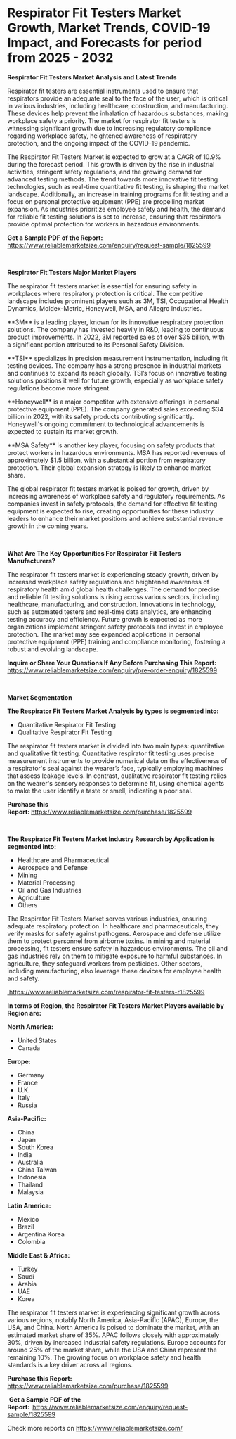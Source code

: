 <p><h1>Respirator Fit Testers Market Growth, Market Trends, COVID-19 Impact, and Forecasts for period from 2025 - 2032</h1></p><p><strong>Respirator Fit Testers Market Analysis and Latest Trends</strong></p>
<p><p>Respirator fit testers are essential instruments used to ensure that respirators provide an adequate seal to the face of the user, which is critical in various industries, including healthcare, construction, and manufacturing. These devices help prevent the inhalation of hazardous substances, making workplace safety a priority. The market for respirator fit testers is witnessing significant growth due to increasing regulatory compliance regarding workplace safety, heightened awareness of respiratory protection, and the ongoing impact of the COVID-19 pandemic.</p><p>The Respirator Fit Testers Market is expected to grow at a CAGR of 10.9% during the forecast period. This growth is driven by the rise in industrial activities, stringent safety regulations, and the growing demand for advanced testing methods. The trend towards more innovative fit testing technologies, such as real-time quantitative fit testing, is shaping the market landscape. Additionally, an increase in training programs for fit testing and a focus on personal protective equipment (PPE) are propelling market expansion. As industries prioritize employee safety and health, the demand for reliable fit testing solutions is set to increase, ensuring that respirators provide optimal protection for workers in hazardous environments.</p></p>
<p><strong>Get a Sample PDF of the Report:&nbsp;</strong> <a href="https://www.reliablemarketsize.com/enquiry/request-sample/1825599?utm_campaign=1884&utm_medium=2&utm_source=Github&utm_content=ia&utm_term=18022025&utm_id=respirator-fit-testers">https://www.reliablemarketsize.com/enquiry/request-sample/1825599</a></p>
<p>&nbsp;</p>
<p><strong>Respirator Fit Testers Major Market Players</strong></p>
<p><p>The respirator fit testers market is essential for ensuring safety in workplaces where respiratory protection is critical. The competitive landscape includes prominent players such as 3M, TSI, Occupational Health Dynamics, Moldex-Metric, Honeywell, MSA, and Allegro Industries.</p><p>**3M** is a leading player, known for its innovative respiratory protection solutions. The company has invested heavily in R&D, leading to continuous product improvements. In 2022, 3M reported sales of over $35 billion, with a significant portion attributed to its Personal Safety Division.</p><p>**TSI** specializes in precision measurement instrumentation, including fit testing devices. The company has a strong presence in industrial markets and continues to expand its reach globally. TSI’s focus on innovative testing solutions positions it well for future growth, especially as workplace safety regulations become more stringent.</p><p>**Honeywell** is a major competitor with extensive offerings in personal protective equipment (PPE). The company generated sales exceeding $34 billion in 2022, with its safety products contributing significantly. Honeywell's ongoing commitment to technological advancements is expected to sustain its market growth.</p><p>**MSA Safety** is another key player, focusing on safety products that protect workers in hazardous environments. MSA has reported revenues of approximately $1.5 billion, with a substantial portion from respiratory protection. Their global expansion strategy is likely to enhance market share.</p><p>The global respirator fit testers market is poised for growth, driven by increasing awareness of workplace safety and regulatory requirements. As companies invest in safety protocols, the demand for effective fit testing equipment is expected to rise, creating opportunities for these industry leaders to enhance their market positions and achieve substantial revenue growth in the coming years.</p></p>
<p>&nbsp;</p>
<p><strong>What Are The Key Opportunities For Respirator Fit Testers Manufacturers?</strong></p>
<p><p>The respirator fit testers market is experiencing steady growth, driven by increased workplace safety regulations and heightened awareness of respiratory health amid global health challenges. The demand for precise and reliable fit testing solutions is rising across various sectors, including healthcare, manufacturing, and construction. Innovations in technology, such as automated testers and real-time data analytics, are enhancing testing accuracy and efficiency. Future growth is expected as more organizations implement stringent safety protocols and invest in employee protection. The market may see expanded applications in personal protective equipment (PPE) training and compliance monitoring, fostering a robust and evolving landscape.</p></p>
<p><strong>Inquire or Share Your Questions If Any Before Purchasing This Report:</strong> <a href="https://www.reliablemarketsize.com/enquiry/pre-order-enquiry/1825599?utm_campaign=1884&utm_medium=2&utm_source=Github&utm_content=ia&utm_term=18022025&utm_id=respirator-fit-testers">https://www.reliablemarketsize.com/enquiry/pre-order-enquiry/1825599</a></p>
<p>&nbsp;</p>
<p><strong>Market Segmentation</strong></p>
<p><strong>The Respirator Fit Testers Market Analysis by types is segmented into:</strong></p>
<p><ul><li>Quantitative Respirator Fit Testing</li><li>Qualitative Respirator Fit Testing</li></ul></p>
<p><p>The respirator fit testers market is divided into two main types: quantitative and qualitative fit testing. Quantitative respirator fit testing uses precise measurement instruments to provide numerical data on the effectiveness of a respirator's seal against the wearer’s face, typically employing machines that assess leakage levels. In contrast, qualitative respirator fit testing relies on the wearer's sensory responses to determine fit, using chemical agents to make the user identify a taste or smell, indicating a poor seal.</p></p>
<p><strong>Purchase this Report:&nbsp;</strong><a href="https://www.reliablemarketsize.com/purchase/1825599?utm_campaign=1884&utm_medium=2&utm_source=Github&utm_content=ia&utm_term=18022025&utm_id=respirator-fit-testers">https://www.reliablemarketsize.com/purchase/1825599</a></p>
<p>&nbsp;</p>
<p><strong>The Respirator Fit Testers Market Industry Research by Application is segmented into:</strong></p>
<p><ul><li>Healthcare and Pharmaceutical</li><li>Aerospace and Defense</li><li>Mining</li><li>Material Processing</li><li>Oil and Gas Industries</li><li>Agriculture</li><li>Others</li></ul></p>
<p><p>The Respirator Fit Testers Market serves various industries, ensuring adequate respiratory protection. In healthcare and pharmaceuticals, they verify masks for safety against pathogens. Aerospace and defense utilize them to protect personnel from airborne toxins. In mining and material processing, fit testers ensure safety in hazardous environments. The oil and gas industries rely on them to mitigate exposure to harmful substances. In agriculture, they safeguard workers from pesticides. Other sectors, including manufacturing, also leverage these devices for employee health and safety.</p></p>
<p><a href="https://www.reliablemarketsize.com/respirator-fit-testers-r1825599?utm_campaign=1884&utm_medium=2&utm_source=Github&utm_content=ia&utm_term=18022025&utm_id=respirator-fit-testers">&nbsp;https://www.reliablemarketsize.com/respirator-fit-testers-r1825599</a></p>
<p><strong>In terms of Region, the Respirator Fit Testers Market Players available by Region are:</strong></p>
<p>
    <p> <strong> North America: </strong>
        <ul>
            <li>United States</li>
            <li>Canada</li>
        </ul>
        </p> 
    <p> <strong> Europe: </strong>
        <ul>
            <li>Germany</li>
            <li>France</li>
            <li>U.K.</li>
            <li>Italy</li>
            <li>Russia</li>
        </ul>
        </p> 
    <p> <strong> Asia-Pacific: </strong>
        <ul>
            <li>China</li>
            <li>Japan</li>
            <li>South Korea</li>
            <li>India</li>
            <li>Australia</li>
            <li>China Taiwan</li>
            <li>Indonesia</li>
            <li>Thailand</li>
            <li>Malaysia</li>
        </ul>
        </p> 
    <p> <strong> Latin America: </strong>
        <ul>
            <li>Mexico</li>
            <li>Brazil</li>
            <li>Argentina Korea</li>
            <li>Colombia</li>
        </ul>
        </p> 
    <p> <strong> Middle East & Africa: </strong>
        <ul>
            <li>Turkey</li>
            <li>Saudi</li>
            <li>Arabia</li>
            <li>UAE</li>
            <li>Korea</li>
        </ul>
    </p>
    </p>
<p><p>The respirator fit testers market is experiencing significant growth across various regions, notably North America, Asia-Pacific (APAC), Europe, the USA, and China. North America is poised to dominate the market, with an estimated market share of 35%. APAC follows closely with approximately 30%, driven by increased industrial safety regulations. Europe accounts for around 25% of the market share, while the USA and China represent the remaining 10%. The growing focus on workplace safety and health standards is a key driver across all regions.</p></p>
<p><strong>Purchase this Report: </strong><a href="https://www.reliablemarketsize.com/purchase/1825599?utm_campaign=1884&utm_medium=2&utm_source=Github&utm_content=ia&utm_term=18022025&utm_id=respirator-fit-testers">https://www.reliablemarketsize.com/purchase/1825599</a></p>
<p>&nbsp;<strong>Get a Sample PDF of the Report:&nbsp;&nbsp;</strong><a href="https://www.reliablemarketsize.com/enquiry/request-sample/1825599?utm_campaign=1884&utm_medium=2&utm_source=Github&utm_content=ia&utm_term=18022025&utm_id=respirator-fit-testers">https://www.reliablemarketsize.com/enquiry/request-sample/1825599</a></p>
<p><strong></strong></p>
<p>Check more reports on <a href="https://www.reliablemarketsize.com/?utm_campaign=1884&utm_medium=2&utm_source=Github&utm_content=ia&utm_term=18022025&utm_id=respirator-fit-testers">https://www.reliablemarketsize.com/</a></p>